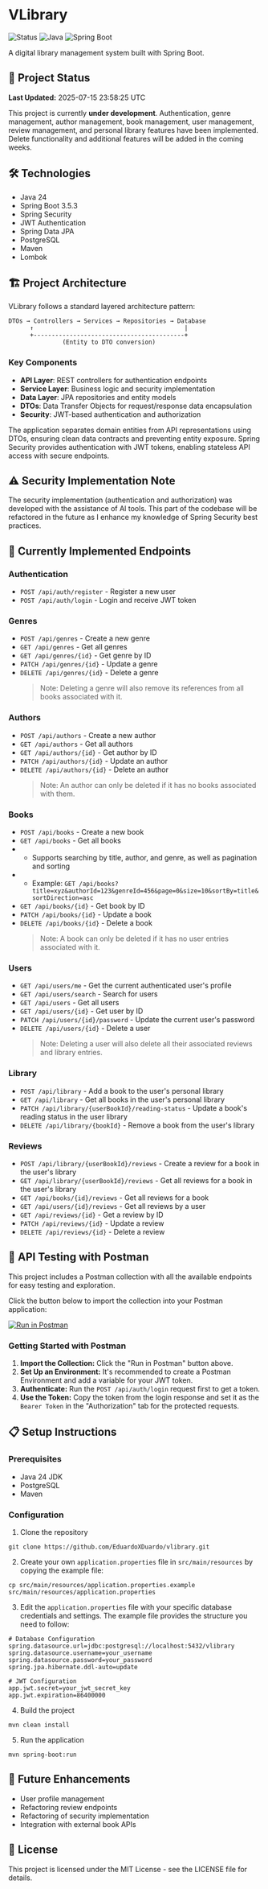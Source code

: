 # VLibrary

![Status](https://img.shields.io/badge/Status-In%20Progress-yellow)
![Java](https://img.shields.io/badge/Java-24-orange)
![Spring Boot](https://img.shields.io/badge/Spring%20Boot-3.5.3-green)

A digital library management system built with Spring Boot.

## 🚧 Project Status

**Last Updated:** 2025-07-15 23:58:25 UTC

This project is currently **under development**. Authentication, genre management, author management, book management, user management, review management, and personal library features have been implemented. Delete functionality and additional features will be added in the coming weeks.

## 🛠️ Technologies

- Java 24
- Spring Boot 3.5.3
- Spring Security
- JWT Authentication
- Spring Data JPA
- PostgreSQL
- Maven
- Lombok

## 🏗️ Project Architecture

VLibrary follows a standard layered architecture pattern:

```
DTOs → Controllers → Services → Repositories → Database
      ↑                                          |
      +------------------------------------------+
               (Entity to DTO conversion)
```

### Key Components

- **API Layer**: REST controllers for authentication endpoints
- **Service Layer**: Business logic and security implementation
- **Data Layer**: JPA repositories and entity models
- **DTOs**: Data Transfer Objects for request/response data encapsulation
- **Security**: JWT-based authentication and authorization

The application separates domain entities from API representations using DTOs, ensuring clean data contracts and preventing entity exposure. Spring Security provides authentication with JWT tokens, enabling stateless API access with secure endpoints.

## ⚠️ Security Implementation Note

The security implementation (authentication and authorization) was developed with the assistance of AI tools. This part of the codebase will be refactored in the future as I enhance my knowledge of Spring Security best practices.

## 🔑 Currently Implemented Endpoints

### Authentication
- `POST /api/auth/register` - Register a new user
- `POST /api/auth/login` - Login and receive JWT token

### Genres
- `POST /api/genres` - Create a new genre
- `GET /api/genres` - Get all genres
- `GET /api/genres/{id}` - Get genre by ID
- `PATCH /api/genres/{id}` - Update a genre
- `DELETE /api/genres/{id}` - Delete a genre
  > Note: Deleting a genre will also remove its references from all books associated with it.

### Authors
- `POST /api/authors` - Create a new author
- `GET /api/authors` - Get all authors
- `GET /api/authors/{id}` - Get author by ID
- `PATCH /api/authors/{id}` - Update an author
- `DELETE /api/authors/{id}` - Delete an author 
  > Note: An author can only be deleted if it has no books associated with them.

### Books
- `POST /api/books` - Create a new book
- `GET /api/books` - Get all books 
- - Supports searching by title, author, and genre, as well as pagination and sorting
- - Example: `GET /api/books?title=xyz&authorId=123&genreId=456&page=0&size=10&sortBy=title&sortDirection=asc`
- `GET /api/books/{id}` - Get book by ID
- `PATCH /api/books/{id}` - Update a book
- `DELETE /api/books/{id}`  - Delete a book
  > Note: A book can only be deleted if it has no user entries associated with it.

### Users
- `GET /api/users/me` - Get the current authenticated user's profile
- `GET /api/users/search` - Search for users
- `GET /api/users` - Get all users
- `GET /api/users/{id}` - Get user by ID
- `PATCH /api/users/{id}/password` - Update the current user's password
- `DELETE /api/users/{id}` - Delete a user
  > Note: Deleting a user will also delete all their associated reviews and library entries.

### Library
- `POST /api/library` - Add a book to the user's personal library
- `GET /api/library` - Get all books in the user's personal library
- `PATCH /api/library/{userBookId}/reading-status` - Update a book's reading status in the user library
- `DELETE /api/library/{bookId}` - Remove a book from the user's library

### Reviews
- `POST /api/library/{userBookId}/reviews` - Create a review for a book in the user's library
- `GET /api/library/{userBookId}/reviews` - Get all reviews for a book in the user's library
- `GET /api/books/{id}/reviews` - Get all reviews for a book
- `GET /api/users/{id}/reviews` - Get all reviews by a user
- `GET /api/reviews/{id}` - Get a review by ID
- `PATCH /api/reviews/{id}` - Update a review
- `DELETE /api/reviews/{id}` - Delete a review

## 🧪 API Testing with Postman

This project includes a Postman collection with all the available endpoints for easy testing and exploration.

Click the button below to import the collection into your Postman application:

[![Run in Postman](https://run.pstmn.io/button.svg)](https://www.postman.com/luizdudu35/workspace/public-projects/collection/46291934-d0419c87-4271-4e71-a90a-00ba9b9aa2c3?action=share&source=copy-link&creator=46291934)

### Getting Started with Postman

1.  **Import the Collection:** Click the "Run in Postman" button above.
2.  **Set Up an Environment:** It's recommended to create a Postman Environment and add a variable for your JWT token.
3.  **Authenticate:** Run the `POST /api/auth/login` request first to get a token.
4.  **Use the Token:** Copy the token from the login response and set it as the `Bearer Token` in the "Authorization" tab for the protected requests.

## 📋 Setup Instructions

### Prerequisites
- Java 24 JDK
- PostgreSQL
- Maven

### Configuration
1. Clone the repository
```
git clone https://github.com/EduardoXDuardo/vlibrary.git
```

2. Create your own `application.properties` file in `src/main/resources` by copying the example file:
```
cp src/main/resources/application.properties.example src/main/resources/application.properties
```

3. Edit the `application.properties` file with your specific database credentials and settings. The example file provides the structure you need to follow:
```
# Database Configuration
spring.datasource.url=jdbc:postgresql://localhost:5432/vlibrary
spring.datasource.username=your_username
spring.datasource.password=your_password
spring.jpa.hibernate.ddl-auto=update

# JWT Configuration
app.jwt.secret=your_jwt_secret_key
app.jwt.expiration=86400000
```

4. Build the project
```
mvn clean install
```

5. Run the application
```
mvn spring-boot:run
```

## 🚀 Future Enhancements
- User profile management
- Refactoring review endpoints
- Refactoring of security implementation
- Integration with external book APIs

## 📄 License
This project is licensed under the MIT License - see the LICENSE file for details.
